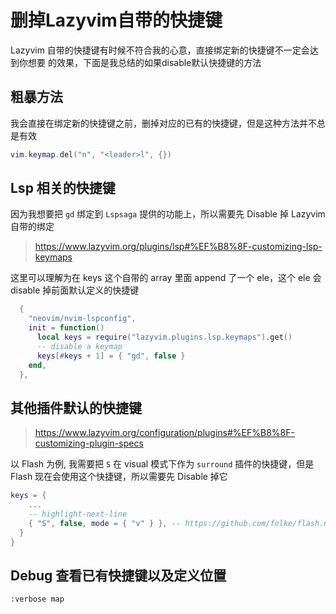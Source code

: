 # 删掉Lazyvim自带的快捷键

Lazyvim 自带的快捷键有时候不符合我的心意，直接绑定新的快捷键不一定会达到你想要
的效果，下面是我总结的如果disable默认快捷键的方法

## 粗暴方法

我会直接在绑定新的快捷键之前，删掉对应的已有的快捷键，但是这种方法并不总是有效

```lua
vim.keymap.del("n", "<leader>l", {})
```

## Lsp 相关的快捷键

因为我想要把 `gd` 绑定到 `Lspsaga` 提供的功能上，所以需要先 Disable 掉 Lazyvim
自带的绑定

> https://www.lazyvim.org/plugins/lsp#%EF%B8%8F-customizing-lsp-keymaps

这里可以理解为在 keys 这个自带的 array 里面 append 了一个 ele，这个 ele 会
disable 掉前面默认定义的快捷键

```lua
  {
    "neovim/nvim-lspconfig",
    init = function()
      local keys = require("lazyvim.plugins.lsp.keymaps").get()
      -- disable a keymap
      keys[#keys + 1] = { "gd", false }
    end,
  },
```

## 其他插件默认的快捷键

> https://www.lazyvim.org/configuration/plugins#%EF%B8%8F-customizing-plugin-specs

以 Flash 为例, 我需要把 `S` 在 visual 模式下作为 `surround` 插件的快捷键，但是Flash
现在会使用这个快捷键，所以需要先 Disable 掉它

```lua
keys = {
    ...
    -- highlight-next-line
    { "S", false, mode = { "v" } }, -- https://github.com/folke/flash.nvim/discussions/251
  }
}
```

## Debug 查看已有快捷键以及定义位置

```
:verbose map
```
